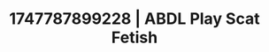 ---
categories:
- BDSM whisper
- Fantasy lover
- Whispered desires
- Afterglow vibes
- Barefoot beauty
image: /assets/images/1747787899228.jpg
layout: post
seo:
  description: Featured content with high-quality Scat Fetish, ABDL Play. HD images
    available.
  keywords: Scat Fetish, ABDL Play
  og_image: /assets/images/1747787899228.jpg
  schema_type: VisualArtwork
tags:
- ABDL Play
- '#1747787899228'
- Scat Fetish
title: 1747787899228 | ABDL Play Scat Fetish
---